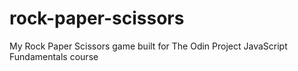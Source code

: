 # rock-paper-scissors
My Rock Paper Scissors game built for The Odin Project JavaScript Fundamentals course
